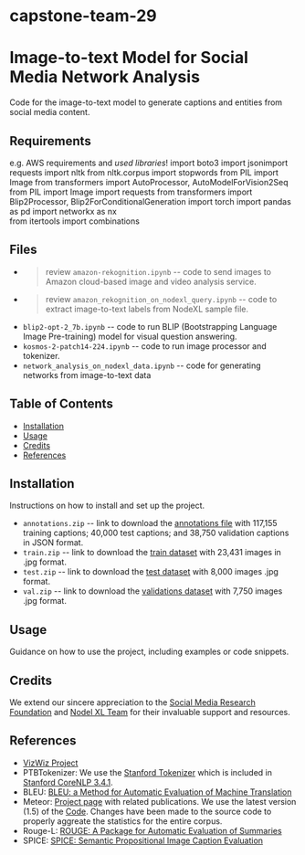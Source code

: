 # capstone-team-29

# Image-to-text Model for Social Media Network Analysis

Code for the image-to-text model to generate captions and entities from social media content.

## Requirements

  <review with Jerry> e.g. AWS requirements and *used libraries*!
  import boto3
  import jsonimport requests
  import nltk
  from nltk.corpus import stopwords
  from PIL import Image
  from transformers import AutoProcessor, AutoModelForVision2Seq
  from PIL import Image
  import requests
  from transformers import Blip2Processor, Blip2ForConditionalGeneration
  import torch
  import pandas as pd
  import networkx as nx  
  from itertools import combinations
  
## Files

  * > review ```amazon-rekognition.ipynb``` -- code to send images to Amazon cloud-based image and video analysis service.
  * > review ```amazon_rekognition_on_nodexl_query.ipynb``` -- code to extract image-to-text labels from NodeXL sample file.
  * ```blip2-opt-2_7b.ipynb``` -- code to run BLIP  (Bootstrapping Language Image Pre-training) model for visual question answering.
  * ```kosmos-2-patch14-224.ipynb``` -- code to run image processor and tokenizer.
  * ```network_analysis_on_nodexl_data.ipynb``` -- code for generating networks from image-to-text data

## Table of Contents

- [Installation](#installation)
- [Usage](#usage)
- [Credits](#credits)
- [References](#references)

## Installation

Instructions on how to install and set up the project.

  * ```annotations.zip``` -- link to download the [annotations file](https://vizwiz.cs.colorado.edu/VizWiz_final/caption/annotations.zip) with 117,155 training captions; 40,000 test captions; and 38,750 validation captions in JSON format.
  * ```train.zip``` -- link to download the [train dataset](https://vizwiz.cs.colorado.edu/VizWiz_final/images/train.zip) with 23,431 images in .jpg format. 
  * ```test.zip```  -- link to download the [test dataset](https://vizwiz.cs.colorado.edu/VizWiz_final/images/test.zip) with 8,000 images .jpg format. 
  * ```val.zip``` -- link to download the [validations dataset](https://vizwiz.cs.colorado.edu/VizWiz_final/images/val.zip) with 7,750 images .jpg format. 

## Usage

Guidance on how to use the project, including examples or code snippets.

## Credits

We extend our sincere appreciation to the [Social Media Research Foundation](https://www.smrfoundation.org/) and [Nodel XL Team](https://nodexl.com/) for their invaluable support and resources.

## References 

- [VizWiz Project](http://vizwiz.org)
- PTBTokenizer: We use the [Stanford Tokenizer](http://nlp.stanford.edu/software/tokenizer.shtml) which is included in [Stanford CoreNLP 3.4.1](http://nlp.stanford.edu/software/corenlp.shtml).
- BLEU: [BLEU: a Method for Automatic Evaluation of Machine Translation](http://www.aclweb.org/anthology/P02-1040.pdf)
- Meteor: [Project page](http://www.cs.cmu.edu/~alavie/METEOR/) with related publications. We use the latest version (1.5) of the [Code](https://github.com/mjdenkowski/meteor). Changes have been made to the source code to properly aggreate the statistics for the entire corpus.
- Rouge-L: [ROUGE: A Package for Automatic Evaluation of Summaries](http://anthology.aclweb.org/W/W04/W04-1013.pdf)
- SPICE: [SPICE: Semantic Propositional Image Caption Evaluation](https://arxiv.org/abs/1607.08822)
